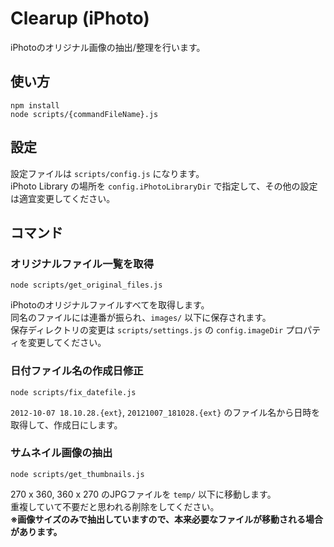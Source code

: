 # Clearup (iPhoto)

iPhotoのオリジナル画像の抽出/整理を行います。

## 使い方

    npm install
    node scripts/{commandFileName}.js

## 設定

設定ファイルは `scripts/config.js` になります。  
iPhoto Library の場所を `config.iPhotoLibraryDir` で指定して、その他の設定は適宜変更してください。

## コマンド

### オリジナルファイル一覧を取得

    node scripts/get_original_files.js

iPhotoのオリジナルファイルすべてを取得します。  
同名のファイルには連番が振られ、`images/` 以下に保存されます。  
保存ディレクトリの変更は `scripts/settings.js` の `config.imageDir` プロパティを変更してください。

### 日付ファイル名の作成日修正

    node scripts/fix_datefile.js

`2012-10-07 18.10.28.{ext}`, `20121007_181028.{ext}` のファイル名から日時を取得して、作成日にします。

### サムネイル画像の抽出

    node scripts/get_thumbnails.js

270 x 360, 360 x 270 のJPGファイルを `temp/` 以下に移動します。  
重複していて不要だと思われる削除をしてください。  
**※画像サイズのみで抽出していますので、本来必要なファイルが移動される場合があります。**